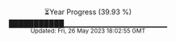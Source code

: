<p align="center">
⏳Year Progress (39.93 %) <br>
███████████▁▁▁▁▁▁▁▁▁▁▁▁▁▁▁▁▁▁▁ <br>
<sub>Updated: Fri, 26 May 2023 18:02:55 GMT</sub>
</p>

